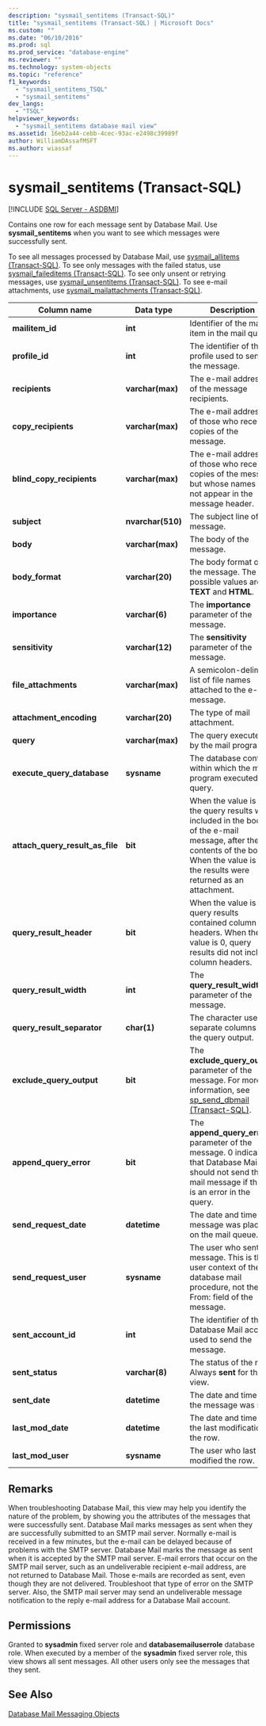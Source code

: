 ```yaml
---
description: "sysmail_sentitems (Transact-SQL)"
title: "sysmail_sentitems (Transact-SQL) | Microsoft Docs"
ms.custom: ""
ms.date: "06/10/2016"
ms.prod: sql
ms.prod_service: "database-engine"
ms.reviewer: ""
ms.technology: system-objects
ms.topic: "reference"
f1_keywords: 
  - "sysmail_sentitems_TSQL"
  - "sysmail_sentitems"
dev_langs: 
  - "TSQL"
helpviewer_keywords: 
  - "sysmail_sentitems database mail view"
ms.assetid: 16eb2a44-cebb-4cec-93ac-e2498c39989f
author: WilliamDAssafMSFT
ms.author: wiassaf
---
```

# sysmail_sentitems (Transact-SQL)
[!INCLUDE [SQL Server - ASDBMI](../../includes/applies-to-version/sql-asdbmi.md)]

  Contains one row for each message sent by Database Mail. Use **sysmail_sentitems** when you want to see which messages were successfully sent.  
  
 To see all messages processed by Database Mail, use [sysmail_allitems &#40;Transact-SQL&#41;](../../relational-databases/system-catalog-views/sysmail-allitems-transact-sql.md). To see only messages with the failed status, use [sysmail_faileditems &#40;Transact-SQL&#41;](../../relational-databases/system-catalog-views/sysmail-faileditems-transact-sql.md). To see only unsent or retrying messages, use [sysmail_unsentitems &#40;Transact-SQL&#41;](../../relational-databases/system-catalog-views/sysmail-unsentitems-transact-sql.md). To see e-mail attachments, use [sysmail_mailattachments &#40;Transact-SQL&#41;](../../relational-databases/system-catalog-views/sysmail-mailattachments-transact-sql.md).  
  
|Column name|Data type|Description|  
|-----------------|---------------|-----------------|  
|**mailitem_id**|**int**|Identifier of the mail item in the mail queue.|  
|**profile_id**|**int**|The identifier of the profile used to send the message.|  
|**recipients**|**varchar(max)**|The e-mail addresses of the message recipients.|  
|**copy_recipients**|**varchar(max)**|The e-mail addresses of those who receive copies of the message.|  
|**blind_copy_recipients**|**varchar(max)**|The e-mail addresses of those who receive copies of the message but whose names do not appear in the message header.|  
|**subject**|**nvarchar(510)**|The subject line of the message.|  
|**body**|**varchar(max)**|The body of the message.|  
|**body_format**|**varchar(20)**|The body format of the message. The possible values are **TEXT** and **HTML**.|  
|**importance**|**varchar(6)**|The **importance** parameter of the message.|  
|**sensitivity**|**varchar(12)**|The **sensitivity** parameter of the message.|  
|**file_attachments**|**varchar(max)**|A semicolon-delimited list of file names attached to the e-mail message.|  
|**attachment_encoding**|**varchar(20)**|The type of mail attachment.|  
|**query**|**varchar(max)**|The query executed by the mail program.|  
|**execute_query_database**|**sysname**|The database context within which the mail program executed the query.|  
|**attach_query_result_as_file**|**bit**|When the value is 0, the query results were included in the body of the e-mail message, after the contents of the body. When the value is 1, the results were returned as an attachment.|  
|**query_result_header**|**bit**|When the value is 1, query results contained column headers. When the value is 0, query results did not include column headers.|  
|**query_result_width**|**int**|The **query_result_width** parameter of the message.|  
|**query_result_separator**|**char(1)**|The character used to separate columns in the query output.|  
|**exclude_query_output**|**bit**|The **exclude_query_output** parameter of the message. For more information, see [sp_send_dbmail &#40;Transact-SQL&#41;](../../relational-databases/system-stored-procedures/sp-send-dbmail-transact-sql.md).|  
|**append_query_error**|**bit**|The **append_query_error** parameter of the message. 0 indicates that Database Mail should not send the e-mail message if there is an error in the query.|  
|**send_request_date**|**datetime**|The date and time the message was placed on the mail queue.|  
|**send_request_user**|**sysname**|The user who sent the message. This is the user context of the database mail procedure, not the From: field of the message.|  
|**sent_account_id**|**int**|The identifier of the Database Mail account used to send the message.|  
|**sent_status**|**varchar(8)**|The status of the mail. Always **sent** for this view.|  
|**sent_date**|**datetime**|The date and time that the message was sent.|  
|**last_mod_date**|**datetime**|The date and time of the last modification of the row.|  
|**last_mod_user**|**sysname**|The user who last modified the row.|  
  
## Remarks  
 When troubleshooting Database Mail, this view may help you identify the nature of the problem, by showing you the attributes of the messages that were successfully sent. Database Mail marks messages as sent when they are successfully submitted to an SMTP mail server. Normally e-mail is received in a few minutes, but the e-mail can be delayed because of problems with the SMTP server. Database Mail marks the message as sent when it is accepted by the SMTP mail server. E-mail errors that occur on the SMTP mail server, such as an undeliverable recipient e-mail address, are not returned to Database Mail. Those e-mails are recorded as sent, even though they are not delivered. Troubleshoot that type of error on the SMTP server. Also, the SMTP mail server may send an undeliverable message notification to the reply e-mail address for a Database Mail account.  
  
## Permissions  
 Granted to **sysadmin** fixed server role and **databasemailuserrole** database role. When executed by a member of the **sysadmin** fixed server role, this view shows all sent messages. All other users only see the messages that they sent.  
  
## See Also  
 [Database Mail Messaging Objects](../../relational-databases/database-mail/database-mail-messaging-objects.md)  
  
  
